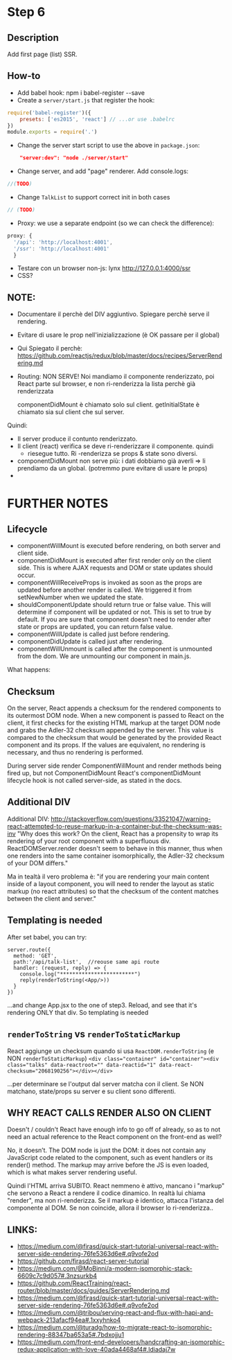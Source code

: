 # Step 6

## Description
Add first page (list) SSR.

## How-to
- Add babel hook: npm i babel-register --save
- Create a `server/start.js` that register the hook:
``` javascript
require('babel-register')({
    presets: ['es2015', 'react'] // ...or use .babelrc
})
module.exports = require('.')
```
- Change the server start script to use the above in `package.json`:
``` json
    "server:dev": "node ./server/start"
```
- Change server, and add "page" renderer.  Add console.logs:
``` javascript
//(TODO)
```

- Change `TalkList` to support correct init in both cases
``` javascript
// (TODO)
```
- Proxy: we use a separate endpoint (so we can check the difference):
``` javascript
proxy: {
  '/api': 'http://localhost:4001',
  '/ssr': 'http://localhost:4001'
  }
```
-  Testare con un browser non-js: lynx http://127.0.0.1:4000/ssr
- CSS?

## NOTE:
- Documentare il perchè del DIV aggiuntivo. Spiegare perchè serve il rendering.
- Evitare di usare le prop nell'inizializzazione (è OK passare per il global)
- Qui Spiegato il perchè: https://github.com/reactjs/redux/blob/master/docs/recipes/ServerRendering.md
- Routing: NON SERVE! Noi mandiamo il componente renderizzato, poi React parte sul browser,
e non ri-renderizza la lista perchè già renderizzata

  componentDidMount è chiamato solo sul client.
  getInitialState è chiamato sia sul client che sul server.

Quindi:
- Il server produce il contunto renderizzato.
- Il client (react) verifica se deve ri-renderizzare il componente. quindi
  - riesegue tutto. Ri -renderizza se props & state sono diversi.
- componentDidMount non serve più: i dati dobbiamo già averli => li prendiamo da un global.
  (potremmo pure evitare di usare le props)
-

# FURTHER NOTES
## Lifecycle

  - componentWillMount is executed before rendering, on both server and client side.
  - componentDidMount is executed after first render only on the client side. This is where AJAX requests and DOM or state updates should occur.
  - componentWillReceiveProps is invoked as soon as the props are updated before another render is called. We triggered it from setNewNumber when we updated the state.
  - shouldComponentUpdate should return true or false value. This will determine if component will be updated or not. This is set to true by default. If you are sure that component doesn't need to render after state or props are updated, you can return false value.
  - componentWillUpdate is called just before rendering.
  - componentDidUpdate is called just after rendering.
  - componentWillUnmount is called after the component is unmounted from the dom. We are unmounting our component in main.js.

What happens:

## Checksum
On the server, React appends a checksum for the rendered components to its outermost DOM node.
When a new component is passed to React on the client, it first checks for the existing HTML markup at the target DOM node and grabs the Adler-32 checksum appended by the server.
This value is compared to the checksum that would be generated by the provided React component and its props.
If the values are equivalent, no rendering is necessary, and thus no rendering is performed.

During server side render ComponentWillMount and render methods being fired up, but not ComponentDidMount
React's componentDidMount lifecycle hook is not called server-side, as stated in the docs.


## Additional DIV
Additional DIV: http://stackoverflow.com/questions/33521047/warning-react-attempted-to-reuse-markup-in-a-container-but-the-checksum-was-inv
"Why does this work? On the client, React has a propensity to wrap its rendering of your root component with a superfluous div. ReactDOMServer.render doesn't seem to behave in this manner, thus when one renders into the same container isomorphically, the Adler-32 checksum of your DOM differs."

Ma in tealtà il vero  problema è:
"if you are rendering your main content inside of a layout component, you will need to render the layout as static markup (no react attributes) so that the checksum of the content matches between the client and server."

## Templating is needed

After set babel, you can try:
```
server.route({
  method: 'GET',
  path:'/api/talk-list',  //reouse same api route
  handler: (request, reply) => {
    console.log("************************")
    reply(renderToString(<App/>))
  }
})
```
...and change App.jsx to the one of step3. Reload, and see that it's rendering
ONLY that div. So templating is needed


## `renderToString` vs `renderToStaticMarkup`
React aggiunge un checksum quando si usa `ReactDOM.renderToString` (e NON `renderToStaticMarkup`)
`<div class="container" id="container"><div class="talks" data-reactroot="" data-reactid="1" data-react-checksum="2068190256"></div></div>`

...per determinare se l'output dal server matcha con il client. Se NON matchano,
state/props su server e su client sono differenti.


## WHY REACT CALLS RENDER ALSO ON CLIENT

Doesn't / couldn't React have enough info to go off of already, so as to not need an actual reference to the React component on the front-end as well?

No, it doesn’t. The DOM node is just the DOM: it does not contain any JavaScript code related to the component, such as event handlers or its render() method. The markup may arrive before the JS is even loaded, which is what makes server rendering useful.

Quindi l'HTML arriva SUBITO. React nemmeno è attivo, mancano i "markup" che servono
a React a rendere il codice dinamico.
In realtà lui chiama "render", ma non ri-renderizza. Se il markup è identico, attacca l'istanza
del componente al DOM. Se non coincide, allora il browser lo ri-renderizza..


## LINKS:
- https://medium.com/@firasd/quick-start-tutorial-universal-react-with-server-side-rendering-76fe5363d6e#.q9vofe2od
- https://github.com/firasd/react-server-tutorial
- https://medium.com/@MoBinni/a-modern-isomorphic-stack-6609c7c9d057#.3nzsurkb4
- https://github.com/ReactTraining/react-router/blob/master/docs/guides/ServerRendering.md
- https://medium.com/@firasd/quick-start-tutorial-universal-react-with-server-side-rendering-76fe5363d6e#.q9vofe2od
- https://medium.com/@tribou/serving-react-and-flux-with-hapi-and-webpack-213afacf94ea#.1xxyhnko4
- https://medium.com/@turadg/how-to-migrate-react-to-isomorphic-rendering-88347ba653a5#.7bdxojju1
- https://medium.com/front-end-developers/handcrafting-an-isomorphic-redux-application-with-love-40ada4468af4#.ldiadaj7w
